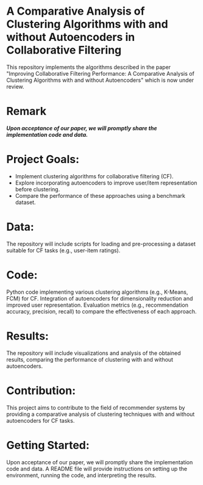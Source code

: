 # A Comparative Analysis of Clustering Algorithms with and without Autoencoders in Collaborative Filtering
This repository implements the algorithms described in the paper "Improving Collaborative Filtering Performance: A Comparative Analysis of Clustering Algorithms with and without Autoencoders" which is now under review.

# Remark
 ***Upon acceptance of our paper, we will promptly share the implementation code and data.***
 
# Project Goals:

* Implement clustering algorithms for collaborative filtering (CF).
* Explore incorporating autoencoders to improve user/item representation before clustering.
* Compare the performance of these approaches using a benchmark dataset.

# Data:

 The repository will include scripts for loading and pre-processing a dataset suitable for CF tasks (e.g., user-item ratings).

# Code:

 Python code implementing various clustering algorithms (e.g., K-Means, FCM) for CF.
 Integration of autoencoders for dimensionality reduction and improved user representation.
 Evaluation metrics (e.g., recommendation accuracy, precision, recall) to compare the effectiveness of each approach.

# Results:

 The repository will include visualizations and analysis of the obtained results, comparing the performance of clustering with and without autoencoders.

# Contribution:
This project aims to contribute to the field of recommender systems by providing a comparative analysis of clustering techniques with and without autoencoders for CF tasks.

# Getting Started:
Upon acceptance of our paper, we will promptly share the implementation code and data. A README file will provide instructions on setting up the environment, running the code, and interpreting the results.

